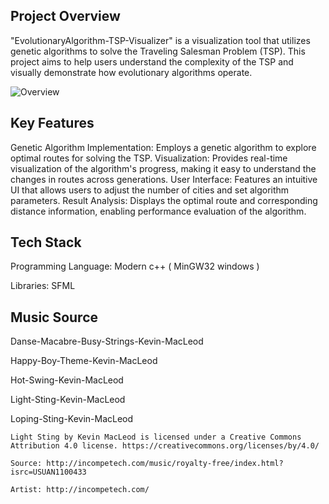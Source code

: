 ## Project Overview

"EvolutionaryAlgorithm-TSP-Visualizer" is a visualization tool that utilizes genetic algorithms to solve the Traveling Salesman Problem (TSP). This project aims to help users understand the complexity of the TSP and visually demonstrate how evolutionary algorithms operate.

![Overview](https://github.com/user-attachments/assets/50eea0b4-3cb9-41ca-b1dc-0bdf29f47802)

## Key Features

Genetic Algorithm Implementation: Employs a genetic algorithm to explore optimal routes for solving the TSP.
Visualization: Provides real-time visualization of the algorithm's progress, making it easy to understand the changes in routes across generations.
User Interface: Features an intuitive UI that allows users to adjust the number of cities and set algorithm parameters.
Result Analysis: Displays the optimal route and corresponding distance information, enabling performance evaluation of the algorithm.

## Tech Stack

Programming Language: Modern c++ ( MinGW32 windows )

Libraries: SFML

## Music Source

Danse-Macabre-Busy-Strings-Kevin-MacLeod

Happy-Boy-Theme-Kevin-MacLeod

Hot-Swing-Kevin-MacLeod

Light-Sting-Kevin-MacLeod

Loping-Sting-Kevin-MacLeod


```text
Light Sting by Kevin MacLeod is licensed under a Creative Commons Attribution 4.0 license. https://creativecommons.org/licenses/by/4.0/

Source: http://incompetech.com/music/royalty-free/index.html?isrc=USUAN1100433

Artist: http://incompetech.com/
```

